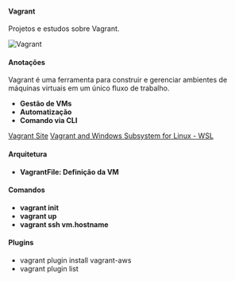 #### Vagrant

Projetos e estudos sobre Vagrant.

![Vagrant](https://www.handsonplus.com/wp-content/uploads/2020/12/vagrant-virtualbox-install_00.jpg)

#### Anotações

Vagrant é uma ferramenta para construir e gerenciar ambientes de máquinas virtuais em um único fluxo de trabalho.

- **Gestão de VMs**
- **Automatização**
- **Comando via CLI**

[Vagrant Site](https://developer.hashicorp.com/vagrant)
[Vagrant and Windows Subsystem for Linux - WSL](https://developer.hashicorp.com/vagrant/docs/other/wsl)

#### Arquitetura

- **VagrantFile: Definição da VM**

#### Comandos

- **vagrant init**
- **vagrant up**
- **vagrant ssh vm.hostname**

#### Plugins 

- vagrant plugin install vagrant-aws
- vagrant plugin list